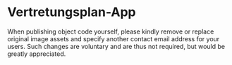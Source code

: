 # Vertretungsplan-App
When publishing object code yourself, please kindly remove or replace original image assets and specify another contact email address for your users. Such changes are voluntary and are thus not required, but would be greatly appreciated.
